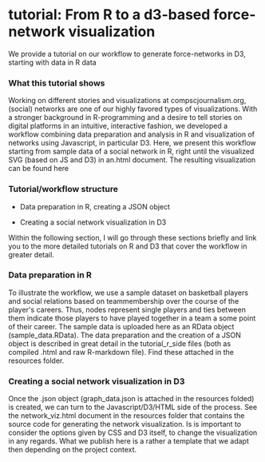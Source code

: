 # tutorial: From R to a d3-based force-network visualization
We provide a tutorial on our workflow to generate force-networks in D3,  starting with data in R data


### What this tutorial shows

Working on different stories and visualizations at compscjournalism.org, (social) networks are one of our highly favored types of visualizations. With a stronger background in R-programming and a desire to tell stories on digital platforms in an intuitive, interactive fashion, we developed a workflow combining data preparation and analysis in R and visualization of networks using Javascript, in particular D3.  Here, we present this workflow starting from sample data of a social network in R, right until the visualized SVG (based on JS and D3) in an.html document. The resulting visualization can be found here


### Tutorial/workflow structure

* Data preparation in R, creating a JSON object

* Creating a social network visualization in D3

Within the following section, I will go through these sections briefly and link you to the more detailed tutorials on R and D3 that cover the workflow in greater detail. 


### Data preparation in R

To illustrate the workflow, we use a sample dataset on basketball players and social relations based on teammembership over the course of the player's careers. Thus, nodes represent single players and ties between them indicate those players to have played together in a team a some point of their career. The sample data is uploaded here as an RData object (sample_data.RData). 
The data preparation and the creation of a JSON object is described in great detail in the tutorial_r_side files (both as compiled .html and raw R-markdown file). Find these attached in the resources folder.


### Creating a social network visualization in D3
Once the .json object (graph_data.json is attached in the resources folded) is created, we can turn to the Javascript/D3/HTML side of the process. See the network_viz.html document in the resources folder that contains the source code for generating the network visualization. Is is important to consider the options given by CSS and D3 itself, to change the visualization in any regards. What we publish here is a rather a template that we adapt then depending on the project context. 








